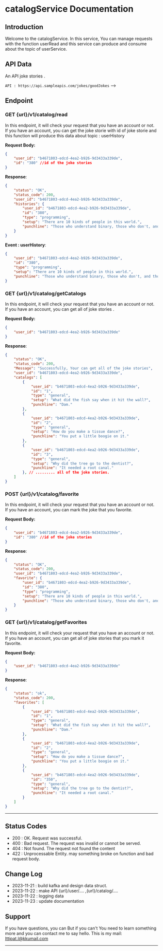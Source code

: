# catalogService Documentation

## Introduction

Welcome to the catalogService. In this service, You can manage requests with the function userRead and this service can produce and consume about the topic of userService.

## API Data
An API joke stories .

``API : https://api.sampleapis.com/jokes/goodJokes`` -->

## Endpoint

### GET {url}/v1/catalog/read

In this endpoint, it will check your request that you have an account or not. If you have an account, you can get the joke storie with id of joke storie and this function will produce this data about topic : userHistory

**Request Body:**

```json
{
    "user_id": "b4671803-edcd-4ea2-b926-9d3433a339de",
    "id": "380" //id of the joke stories
}
```

**Response**:

```json
{
    "status": "OK",
    "status_code": 200,
    "user_id": "b4671803-edcd-4ea2-b926-9d3433a339de",
    "histories": {
        "user_id": "b4671803-edcd-4ea2-b926-9d3433a339de",
        "id": "380",
        "type": "programming",
        "setup": "There are 10 kinds of people in this world.",
        "punchline": "Those who understand binary, those who don't, and those who weren't expecting a base 3 joke."
    }
}
```
**Event : userHistory**:
```json
{
    "user_id": "b4671803-edcd-4ea2-b926-9d3433a339de",
    "id": "380",
    "type": "programming",
    "setup": "There are 10 kinds of people in this world.",
    "punchline": "Those who understand binary, those who don't, and those who weren't expecting a base 3 joke."
}
```

### GET {url}/v1/catalog/getCatalogs

In this endpoint, it will check your request that you have an account or not.
If you have an account, you can get all of joke stories .

**Request Body:**

```json
{
    "user_id": "b4671803-edcd-4ea2-b926-9d3433a339de"
}
```

**Response**:

```json
{
    "status": "OK",
    "status_code": 200,
    "Message": "Successfully, Your can get all of the joke stories",
    "user_id": "b4671803-edcd-4ea2-b926-9d3433a339de",
    "catalogs": [
        {
            "user_id": "b4671803-edcd-4ea2-b926-9d3433a339de",
            "id": "1",
            "type": "general",
            "setup": "What did the fish say when it hit the wall?",
            "punchline": "Dam."
        },
        {
            "user_id": "b4671803-edcd-4ea2-b926-9d3433a339de",
            "id": "2",
            "type": "general",
            "setup": "How do you make a tissue dance?",
            "punchline": "You put a little boogie on it."
        },
        {
            "user_id": "b4671803-edcd-4ea2-b926-9d3433a339de",
            "id": "3",
            "type": "general",
            "setup": "Why did the tree go to the dentist?",
            "punchline": "It needed a root canal."
        }, // ......... all of the joke stories.
    ]
}
```

### POST {url}/v1/catalog/favorite

In this endpoint, it will check your request that you have an account or not.
If you have an account, you can mark the joke that you favorite.

**Request Body:**

```json
{
    "user_id": "b4671803-edcd-4ea2-b926-9d3433a339de",
    "id": "380" //id of the joke stories
}
```
**Response**:

```json
{
    "status": "OK",
    "status_code": 200,
    "user_id": "b4671803-edcd-4ea2-b926-9d3433a339de",
    "favorite": {
        "user_id": "b4671803-edcd-4ea2-b926-9d3433a339de",
        "id": "380",
        "type": "programming",
        "setup": "There are 10 kinds of people in this world.",
        "punchline": "Those who understand binary, those who don't, and those who weren't expecting a base 3 joke."
    }
}
```

### GET {url}/v1/catalog/getFavorites

In this endpoint, it will check your request that you have an account or not.
If you have an account, you can get all of joke stories that you mark it favorite.

**Request Body:**

```json
{
    "user_id": "b4671803-edcd-4ea2-b926-9d3433a339de"
}
```

**Response**:

```json
{
    "status": "ok",
    "status_code": 200,
    "favorites": [
        {
            "user_id": "b4671803-edcd-4ea2-b926-9d3433a339de",
            "id": "1",
            "type": "general",
            "setup": "What did the fish say when it hit the wall?",
            "punchline": "Dam."
        },
        {
            "user_id": "b4671803-edcd-4ea2-b926-9d3433a339de",
            "id": "2",
            "type": "general",
            "setup": "How do you make a tissue dance?",
            "punchline": "You put a little boogie on it."
        },
        {
            "user_id": "b4671803-edcd-4ea2-b926-9d3433a339de",
            "id": "350",
            "type": "general",
            "setup": "Why did the tree go to the dentist?",
            "punchline": "It needed a root canal."
        }
    ]
}
```

---
## Status Codes

<ul>
  <li>200 : OK. Request was successful.</li>
  <li>400 : Bad request. The request was invalid or cannot be served.</li>
  <li>404 : Not found. The request not found the content</li>
  <li>422 : Unprocessable Entity. may something broke on function and bad request body.</li>
</ul>

## Change Log

<ul>
  <li>2023-11-21 : build kafka and design data struct.</li>
  <li>2023-11-22 : make API {url}/user/.... ,{url}/catalog/....</li>
  <li>2023-11-22 : logging data</li>
  <li>2023-11-23 : update documentation</li>
</ul>

## Support

If you have questions, you can But if you can't You need to learn something more and you can contact me to say hello. This is my mail: Ittipat.l@kkumail.com

---






